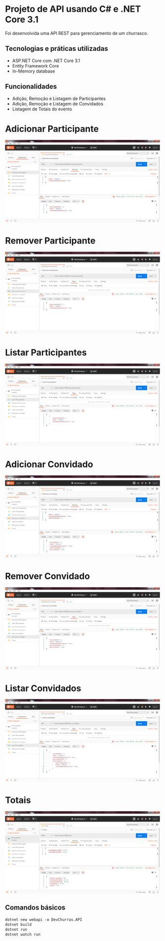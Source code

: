 # Projeto de API usando C# e .NET Core 3.1

Foi desenvolvida uma API REST para gerenciamento de um churrasco.

## Tecnologias e práticas utilizadas
- ASP.NET Core com .NET Core 3.1
- Entity Framework Core
- In-Memory database

## Funcionalidades
- Adição, Remoção e Listagem de Participantes
- Adição, Remoção e Listagem de Convidados
- Listagem de Totais do evento

# Adicionar Participante
![alt text](https://raw.githubusercontent.com/samuel-oldra/DevChurras.API/main/README_IMGS/adicionar_participante.png)
# Remover Participante
![alt text](https://raw.githubusercontent.com/samuel-oldra/DevChurras.API/main/README_IMGS/remover_participante.png)
# Listar Participantes
![alt text](https://raw.githubusercontent.com/samuel-oldra/DevChurras.API/main/README_IMGS/listar_participantes.png)
# Adicionar Convidado
![alt text](https://raw.githubusercontent.com/samuel-oldra/DevChurras.API/main/README_IMGS/adicionar_convidado.png)
# Remover Convidado
![alt text](https://raw.githubusercontent.com/samuel-oldra/DevChurras.API/main/README_IMGS/remover_convidado.png)
# Listar Convidados
![alt text](https://raw.githubusercontent.com/samuel-oldra/DevChurras.API/main/README_IMGS/listar_convidados.png)
# Totais
![alt text](https://raw.githubusercontent.com/samuel-oldra/DevChurras.API/main/README_IMGS/totais.png)

## Comandos básicos
```
dotnet new webapi -o DevChurras.API
dotnet build
dotnet run
dotnet watch run
```
